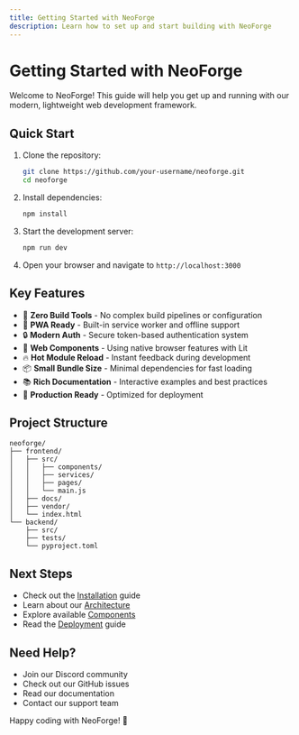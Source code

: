 ```yaml
---
title: Getting Started with NeoForge
description: Learn how to set up and start building with NeoForge
---
```


# Getting Started with NeoForge

Welcome to NeoForge! This guide will help you get up and running with our modern, lightweight web development framework.

## Quick Start

1. Clone the repository:
   ```bash
   git clone https://github.com/your-username/neoforge.git
   cd neoforge
   ```

2. Install dependencies:
   ```bash
   npm install
   ```

3. Start the development server:
   ```bash
   npm run dev
   ```

4. Open your browser and navigate to `http://localhost:3000`

## Key Features

- 🚀 **Zero Build Tools** - No complex build pipelines or configuration
- 📱 **PWA Ready** - Built-in service worker and offline support
- 🔒 **Modern Auth** - Secure token-based authentication system
- 🎨 **Web Components** - Using native browser features with Lit
- 🔥 **Hot Module Reload** - Instant feedback during development
- 📦 **Small Bundle Size** - Minimal dependencies for fast loading
- 📚 **Rich Documentation** - Interactive examples and best practices
- 🎯 **Production Ready** - Optimized for deployment

## Project Structure

```
neoforge/
├── frontend/
│   ├── src/
│   │   ├── components/
│   │   ├── services/
│   │   ├── pages/
│   │   └── main.js
│   ├── docs/
│   ├── vendor/
│   └── index.html
└── backend/
    ├── src/
    ├── tests/
    └── pyproject.toml
```

## Next Steps

- Check out the [Installation](./installation) guide
- Learn about our [Architecture](./architecture)
- Explore available [Components](./components)
- Read the [Deployment](./deployment) guide

## Need Help?

- Join our Discord community
- Check out our GitHub issues
- Read our documentation
- Contact our support team

Happy coding with NeoForge! 🚀 